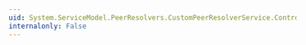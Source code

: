 ```yaml
---
uid: System.ServiceModel.PeerResolvers.CustomPeerResolverService.ControlShape
internalonly: False
---
```

